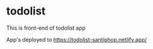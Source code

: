 # todolist

This is front-end of todolist app

App's deployed to https://todolist-santiphop.netlify.app/
